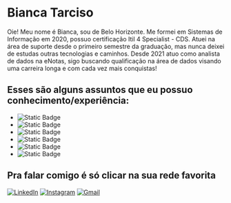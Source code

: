 # Bianca Tarciso 

Oie! Meu nome é Bianca, sou de Belo Horizonte.
Me formei em Sistemas de Informação em 2020, possuo certificação Itil 4 Specialist - CDS. Atuei na área de suporte desde o primeiro semestre da graduação, mas nunca deixei de estudas outras tecnologias e caminhos. 
Desde 2021 atuo como analista de dados na eNotas, sigo buscando qualificação na área de dados visando uma carreira longa e com cada vez mais conquistas!

## Esses são alguns assuntos que eu possuo conhecimento/experiência:

* ![Static Badge](https://img.shields.io/badge/Power_BI-yellow) 
* ![Static Badge](https://img.shields.io/badge/ITIL-7a076e)
* ![Static Badge](https://img.shields.io/badge/Git-orange)
* ![Static Badge](https://img.shields.io/badge/GitHub-black)
* ![Static Badge](https://img.shields.io/badge/Python-f7cb42)
* ![Static Badge](https://img.shields.io/badge/TypeScript-2f74c0)

## Pra falar comigo é só clicar na sua rede favorita

[![LinkedIn](https://img.shields.io/badge/LinkedIn-000?style=for-the-badge&logo=linkedin&logoColor=0E76A8)](https://www.linkedin.com/in/bianca-tarciso/)
[![Instagram](https://img.shields.io/badge/Instagram-000?style=for-the-badge&logo=instagram)](https://www.instagram.com/biancatarciso/)
[![Gmail](https://img.shields.io/badge/Gmail-000?style=for-the-badge&logo=gmail)](mailto:bianca.fleitet@gmail.com)


